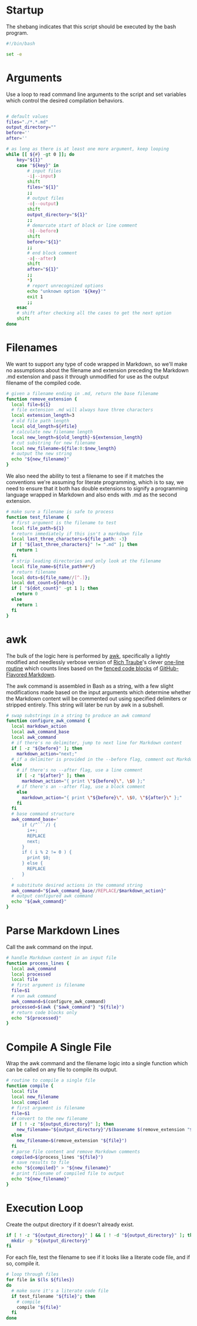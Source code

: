 # Startup #

The shebang indicates that this script should be executed by the bash program.

```bash
#!/bin/bash

set -e
```

# Arguments

Use a loop to read command line arguments to the script and set variables which control the desired compilation behaviors.

```bash

# default values
files="./*.*.md"
output_directory=""
before=''
after=''

# as long as there is at least one more argument, keep looping
while [[ ${#} -gt 0 ]]; do
    key="${1}"
    case "${key}" in
        # input files
        -i|--input)
        shift
        files="${1}"
        ;;
        # output files
        -o|--output)
        shift
        output_directory="${1}"
        ;;
        # demarcate start of block or line comment
        -b|--before)
        shift
        before="${1}"
        ;;
        # end block comment
        -a|--after)
        shift
        after="${1}"
        ;;
        *)
        # report unrecognized options
        echo "unknown option '${key}'"
        exit 1
        ;;
    esac
    # shift after checking all the cases to get the next option
    shift
done
```

# Filenames #

We want to support any type of code wrapped in Markdown, so we'll make no assumptions about the filename and extension preceding the Markdown .md extension and pass it through unmodified for use as the output filename of the compiled code.

```bash
# given a filename ending in .md, return the base filename
function remove_extension {
  local file=${1}
  # file extension .md will always have three characters
  local extension_length=3
  # old file path length
  local old_length=${#file}
  # calculate new filename length
  local new_length=${old_length}-${extension_length}
  # cut substring for new filename
  local new_filename=${file:0:$new_length}
  # output the new string
  echo "${new_filename}"
}
```

We also need the ability to test a filename to see if it matches the conventions we're assuming for literate programming, which is to say, we need to ensure that it both has double extensions to signify a programming language wrapped in Markdown and also ends with .md as the second extension.

```bash
# make sure a filename is safe to process
function test_filename {
  # first argument is the filename to test
  local file_path=${1}
  # return immediately if this isn't a markdown file
  local last_three_characters=${file_path: -3}
  if [ "${last_three_characters}" != ".md" ]; then
    return 1
  fi
  # strip leading directories and only look at the filename
  local file_name=${file_path##*/}
  # return filename
  local dots=${file_name//[^.]};
  local dot_count=${#dots}
  if [ "${dot_count}" -gt 1 ]; then
    return 0
  else
    return 1
  fi
}
```

# awk

The bulk of the logic here is performed by [awk](https://www.gnu.org/software/gawk/manual/gawk.html), specifically a lightly modified and needlessly verbose version of [Rich Traube](https://github.com/trauber)'s clever [one-line routine](https://gist.github.com/trauber/4955706) which counts lines based on the [fenced code blocks](https://help.github.com/articles/creating-and-highlighting-code-blocks/) of [GitHub-Flavored Markdown](https://github.github.com/gfm/).

The awk command is assembled in Bash as a string, with a few slight modifications made based on the input arguments which determine whether the Markdown content will be commented out using specified delimiters or stripped entirely. This string will later be run by awk in a subshell.

```bash
# swap substrings in a string to produce an awk command
function configure_awk_command {
  local markdown_action
  local awk_command_base
  local awk_command
  # if there's no delimiter, jump to next line for Markdown content
  if [ -z "${before}" ]; then
    markdown_action="next;"
  # if a delimiter is provided in the --before flag, comment out Markdown content
  else
    # if there's no --after flag, use a line comment
    if [ -z "${after}" ]; then
      markdown_action="{ print \"${before}\", \$0 };"
    # if there's an --after flag, use a block comment
    else
      markdown_action="{ print \"${before}\", \$0, \"${after}\" };"
    fi
  fi
  # base command structure
  awk_command_base='
      if (/^```/) {
        i++;
        REPLACE
        next;
      }
      if ( i % 2 != 0 ) {
        print $0;
      } else {
        REPLACE
      }
  '
  # substitute desired actions in the command string
  awk_command="${awk_command_base//REPLACE/$markdown_action}"
  # output configured awk command
  echo "${awk_command}"
}
```

# Parse Markdown Lines #

Call the awk command on the input.

```bash
# handle Markdown content in an input file
function process_lines {
  local awk_command
  local processed
  local file
  # first argument is filename
  file=$1
  # run awk command
  awk_command=$(configure_awk_command)
  processed=$(awk {"$awk_command"} "${file}")
  # return code blocks only
  echo "${processed}"
}
```

# Compile A Single File #

Wrap the awk command and the filename logic into a single function which can be called on any file to compile its output.

```bash
# routine to compile a single file
function compile {
  local file
  local new_filename
  local compiled
  # first argument is filename
  file=$1
  # convert to the new filename
  if [ ! -z "${output_directory}" ]; then
    new_filename="${output_directory}"/$(basename $(remove_extension "${file}"))
  else
    new_filename=$(remove_extension "${file}")
  fi
  # parse file content and remove Markdown comments
  compiled=$(process_lines "${file}")
  # save results to file
  echo "${compiled}" > "${new_filename}"
  # print filename of compiled file to output
  echo "${new_filename}"
}
```

# Execution Loop #

Create the output directory if it doesn't already exist.

```bash
if [ ! -z "${output_directory}" ] && [ ! -d "${output_directory}" ]; then
  mkdir -p "${output_directory}"
fi
```

For each file, test the filename to see if it looks like a literate code file, and if so, compile it.

```bash
# loop through files
for file in $(ls ${files})
do
  # make sure it's a literate code file
  if test_filename "${file}"; then
    # compile
    compile "${file}"
  fi
done
```